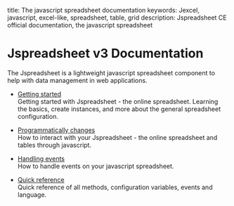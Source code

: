 title: The javascript spreadsheet documentation
keywords: Jexcel, javascript, excel-like, spreadsheet, table, grid
description: Jspreadsheet CE official documentation, the javascript spreadsheet

Jspreadsheet v3 Documentation
=============================

The Jspreadsheet is a lightweight javascript spreadsheet component to help with data management in web applications.

* [Getting started](/jspreadsheet/v3/docs/getting-started "Getting started with Jspreadsheet")  
    Getting started with Jspreadsheet - the online spreadsheet. Learning the basics, create instances, and more about the general spreadsheet configuration.
  
* [Programmatically changes](/jspreadsheet/v3/docs/programmatically-changes "Programmatically changes")  
    How to interact with your Jspreadsheet - the online spreadsheet and tables through javascript.
  
* [Handling events](/jspreadsheet/v3/docs/events "Handling events on Jspreadsheet")  
    How to handle events on your javascript spreadsheet.
  
* [Quick reference](/jspreadsheet/v3/docs/quick-reference "Jspreadsheet method and events")  
    Quick reference of all methods, configuration variables, events and language.